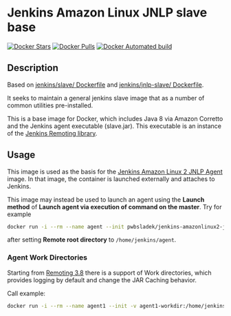 Jenkins Amazon Linux JNLP slave base
===

[![Docker Stars](https://img.shields.io/docker/stars/pwbsladek/jenkins-amazonlinux2-jnlp-slave-base.svg)](https://hub.docker.com/r/pwbsladek/jenkins-amazonlinux2-jnlp-slave-base)
[![Docker Pulls](https://img.shields.io/docker/pulls/pwbsladek/jenkins-amazonlinux2-jnlp-slave-base.svg)](https://hub.docker.com/r/pwbsladek/jenkins-amazonlinux2-jnlp-slave-base)
[![Docker Automated build](https://img.shields.io/docker/automated/pwbsladek/jenkins-amazonlinux2-jnlp-slave-base.svg)](https://hub.docker.com/r/pwbsladek/jenkins-amazonlinux2-jnlp-slave-base)

## Description

Based on [jenkins/slave/ Dockerfile](https://hub.docker.com/r/jenkins/slave/dockerfile) and 
[jenkins/jnlp-slave/ Dockerfile](https://hub.docker.com/r/jenkins/jnlp-slave/dockerfile).

It seeks to maintain a general jenkins slave image that as a number of common utilities pre-installed.

This is a base image for Docker, which includes Java 8 via Amazon Corretto and the Jenkins agent executable (slave.jar). This executable is an instance of the [Jenkins Remoting library](https://github.com/jenkinsci/remoting).

## Usage

This image is used as the basis for the [Jenkins Amazon Linux 2 JNLP Agent](https://github.com/pbsladek/jenkins-amazonlinux2-jnlp-slave/) image.
In that image, the container is launched externally and attaches to Jenkins.

This image may instead be used to launch an agent using the **Launch method** of **Launch agent via execution of command on the master**. Try for example

```sh
docker run -i --rm --name agent --init pwbsladek/jenkins-amazonlinux2-jnlp-slave-base java -jar /usr/share/jenkins/slave.jar
```

after setting **Remote root directory** to `/home/jenkins/agent`.

### Agent Work Directories

Starting from [Remoting 3.8](https://github.com/jenkinsci/remoting/blob/master/CHANGELOG.md#38) there is a support of Work directories, 
which provides logging by default and change the JAR Caching behavior.

Call example:

```sh
docker run -i --rm --name agent1 --init -v agent1-workdir:/home/jenkins/agent pwbsladek/jenkins-amazonlinux2-jnlp-slave-base java -jar /usr/share/jenkins/slave.jar -workDir /home/jenkins/agent
```
